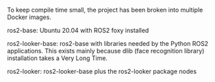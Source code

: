 To keep compile time small, the project has been broken into
multiple Docker images.

ros2-base: Ubuntu 20.04 with ROS2 foxy installed

ros2-looker-base: ros2-base with libraries needed by the Python
    ROS2 applications. This exists mainly because dlib (face
    recognition library) installation takes a Very Long Time.

ros2-looker: ros2-looker-base plus the ros2-looker package nodes

